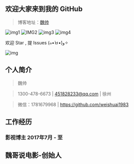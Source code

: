 ## 欢迎大家来到我的 GitHub
> 博客地址：[魏帅](https://weishuai1983.github.io)

![img1](https://img.shields.io/badge/License-MIT-green.svg)  ![IMG2](https://img.shields.io/badge/Version-v1.0.0-orange.svg) ![img3](https://img.shields.io/badge/Author-糖灬少-yellow.svg) ![img4](https://img.shields.io/badge/Update%20time-free%20time-brightgreen.svg)

欢迎 Star , 提 Issues (๑•̀ㅂ•́)و✧

![img](https://timgsa.baidu.com/timg?image&quality=80&size=b9999_10000&sec=1546076126814&di=1d04e780793767dd5b02033342f0ebef&imgtype=0&src=http%3A%2F%2Fdn-linuxcn.qbox.me%2Fdata%2Fattachment%2Falbum%2F201709%2F09%2F165851b7yv8bkcv7jwm8ww.jpeg)

## 个人简介

> 魏帅

> 1300-478-6673 | 451828233@qq.com | 徐州

> 微信：1781679968 | https://github.com/weishuai1983

## 工作经历
### 影视博主  2017年7月 - 至
## 魏哥说电影-创始人


